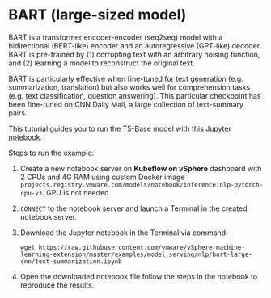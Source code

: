 # BART (large-sized model)

BART is a transformer encoder-encoder (seq2seq) model with a bidirectional (BERT-like) encoder and an autoregressive (GPT-like) decoder. BART is pre-trained by (1) corrupting text with an arbitrary noising function, and (2) learning a model to reconstruct the original text.

BART is particularly effective when fine-tuned for text generation (e.g. summarization, translation) but also works well for comprehension tasks (e.g. text classification, question answering). This particular checkpoint has been fine-tuned on CNN Daily Mail, a large collection of text-summary pairs.

This tutorial guides you to run the T5-Base model with [this Jupyter notebook](https://github.com/vmware/vSphere-machine-learning-extension/blob/main/examples/model_serving/nlp/bart-large-cnn/text-summarization.ipynb).

Steps to run the example:

1. Create a new notebook server on **Kubeflow on vSphere** dashboard with 2 CPUs and 4G RAM using custom Docker image `projects.registry.vmware.com/models/notebook/inference:nlp-pytorch-cpu-v3`. GPU is not needed. 

2. `CONNECT` to the notebook server and launch a Terminal in the created notebook server.

3. Download the Jupyter notebook in the Terminal via command: 

   ```shell
   wget https://raw.githubusercontent.com/vmware/vSphere-machine-learning-extension/master/examples/model_serving/nlp/bart-large-cnn/text-summarization.ipynb
   ```

4. Open the downloaded notebook file follow the steps in the notebook to reproduce the results.
